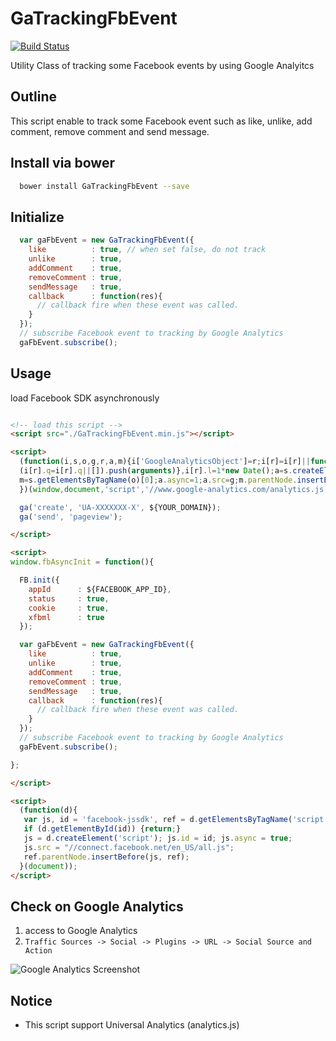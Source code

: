 # GaTrackingFbEvent

[![Build Status](https://travis-ci.org/kashiro/GaTrackingFbEvent.png?branch=master)](https://travis-ci.org/kashiro/GaTrackingFbEvent)

Utility Class of tracking some Facebook events by using Google Analyitcs

## Outline

This script enable to track some Facebook event such as like, unlike, add comment, remove comment and send message. 

## Install via bower

```bash
  bower install GaTrackingFbEvent --save
```

## Initialize

```javascript
  var gaFbEvent = new GaTrackingFbEvent({
    like          : true, // when set false, do not track
    unlike        : true,
    addComment    : true,
    removeComment : true,
    sendMessage   : true,
    callback      : function(res){
      // callback fire when these event was called.
    }
  });
  // subscribe Facebook event to tracking by Google Analytics
  gaFbEvent.subscribe();
```

## Usage

load Facebook SDK asynchronously

```html

<!-- load this script -->
<script src="./GaTrackingFbEvent.min.js"></script>

<script>
  (function(i,s,o,g,r,a,m){i['GoogleAnalyticsObject']=r;i[r]=i[r]||function(){
  (i[r].q=i[r].q||[]).push(arguments)},i[r].l=1*new Date();a=s.createElement(o),
  m=s.getElementsByTagName(o)[0];a.async=1;a.src=g;m.parentNode.insertBefore(a,m)
  })(window,document,'script','//www.google-analytics.com/analytics.js','ga');

  ga('create', 'UA-XXXXXXX-X', ${YOUR_DOMAIN});
  ga('send', 'pageview');

</script>

<script>
window.fbAsyncInit = function(){

  FB.init({
    appId      : ${FACEBOOK_APP_ID},
    status     : true,
    cookie     : true,
    xfbml      : true
  });

  var gaFbEvent = new GaTrackingFbEvent({
    like          : true,
    unlike        : true,
    addComment    : true,
    removeComment : true,
    sendMessage   : true,
    callback      : function(res){
      // callback fire when these event was called.
    }
  });
  // subscribe Facebook event to tracking by Google Analytics
  gaFbEvent.subscribe();

};

</script>

<script>
  (function(d){
   var js, id = 'facebook-jssdk', ref = d.getElementsByTagName('script')[0];
   if (d.getElementById(id)) {return;}
   js = d.createElement('script'); js.id = id; js.async = true;
   js.src = "//connect.facebook.net/en_US/all.js";
   ref.parentNode.insertBefore(js, ref);
  }(document));
</script>

```

## Check on Google Analytics

1. access to Google Analytics
2. `Traffic Sources -> Social -> Plugins -> URL -> Social Source and Action`

![Google Analytics Screenshot](https://raw.github.com/kashiro/GaTrackingFbEvent/master/resources/screenshot.png)

## Notice

* This script support Universal Analytics (analytics.js)
